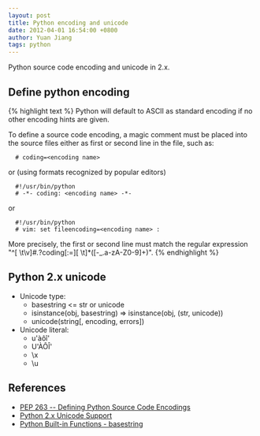 ```yaml
---
layout: post
title: Python encoding and unicode
date: 2012-04-01 16:54:00 +0800
author: Yuan Jiang
tags: python
---
```


Python source code encoding and unicode in 2.x.

## Define python encoding
{% highlight text %}
Python will default to ASCII as standard encoding if no other
encoding hints are given.

To define a source code encoding, a magic comment must
be placed into the source files either as first or second
line in the file, such as:

      # coding=<encoding name>

or (using formats recognized by popular editors)

      #!/usr/bin/python
      # -*- coding: <encoding name> -*-

or

      #!/usr/bin/python
      # vim: set fileencoding=<encoding name> :

More precisely, the first or second line must match the regular
expression "^[ \t\v]*#.*?coding[:=][ \t]*([-_.a-zA-Z0-9]+)".
{% endhighlight %}

## Python 2.x unicode
- Unicode type:
  + basestring <= str or unicode
  + isinstance(obj, basestring) => isinstance(obj, (str, unicode))
  + unicode(string[, encoding, errors])
- Unicode literal:
  + u'àôî'
  + U'ÀÔÎ'
  + \x
  + \u

## References
- [PEP 263 -- Defining Python Source Code Encodings](https://www.python.org/dev/peps/pep-0263/)
- [Python 2.x Unicode Support](https://docs.python.org/2/howto/unicode.html#python-2-x-s-unicode-support)
- [Python Built-in Functions - basestring](https://docs.python.org/2/library/functions.html#basestring)

